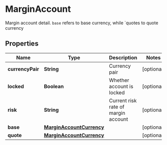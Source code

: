 

# MarginAccount

Margin account detail. `base` refers to base currency, while `quotes to quote currency
## Properties

Name | Type | Description | Notes
------------ | ------------- | ------------- | -------------
**currencyPair** | **String** | Currency pair |  [optional]
**locked** | **Boolean** | Whether account is locked |  [optional]
**risk** | **String** | Current risk rate of margin account |  [optional]
**base** | [**MarginAccountCurrency**](MarginAccountCurrency.md) |  |  [optional]
**quote** | [**MarginAccountCurrency**](MarginAccountCurrency.md) |  |  [optional]



